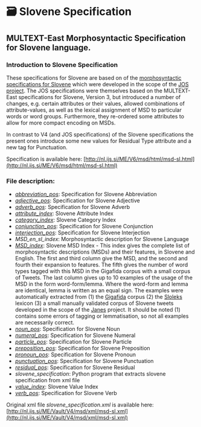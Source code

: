 # :card_file_box: Slovene Specification

## MULTEXT-East Morphosyntactic Specification for Slovene language.

### Introduction to Slovene Specification

These specifications for Slovene are based on of the [morphosyntactic specifications for Slovene](http://nl.ijs.si/jos/josMSD-en.html)
which were developed in the scope of the [JOS project](http://nl.ijs.si/jos/index-en.html).
The JOS specifications were themselves based on the MULTEXT-East specifications
for Slovene, Version 3, but introduced a number of changes, e.g. certain
attributes or their values, allowed combinations of attribute-values, as well as
the lexical assignment of MSD to particular words or word groups. Furthermore,
they re-ordered some attributes to allow for more compact encoding on MSDs.

In contrast to V4 (and JOS specifications) of the Slovene specifications the
present ones introduce some new values for Residual Type attribute and a new tag
for Punctuation.

Specification is available here: [http://nl.ijs.si/ME/V6/msd/html/msd-sl.html](http://nl.ijs.si/ME/V6/msd/html/msd-sl.html)

### File description:

- [_abbreviation_pos_](http://nl.ijs.si/ME/V6/msd/html/msd-sl.html#msd.Y-sl): Specification for Slovene Abbreviation
- [_adjective_pos_](http://nl.ijs.si/ME/V6/msd/html/msd-sl.html#msd.A-sl): Specification for Slovene Adjective
- [_adverb_pos_](http://nl.ijs.si/ME/V6/msd/html/msd-sl.html#msd.R-sl): Specification for Slovene Adverb
- [_attribute_index_](http://nl.ijs.si/ME/V6/msd/html/msd-sl.html#msd.attributes-sl): Slovene Attribute Index
- [_category_index_](http://nl.ijs.si/ME/V6/msd/html/msd-sl.html#msd.categories-sl): Slovene Category Index
- [_conjunction_pos_](http://nl.ijs.si/ME/V6/msd/html/msd-sl.html#msd.C-sl): Specification for Slovene Conjunction
- [_interjection_pos_](http://nl.ijs.si/ME/V6/msd/html/msd-sl.html#msd.I-sl): Specification for Slovene Interjection
- _MSD_en_sl_index_: Morphosyntactic description for Slovene Language
- [_MSD_index_](http://nl.ijs.si/ME/V6/msd/html/msd-sl.html#msd.msds-sl): Slovene MSD Index -
  This index gives the complete list of morphosyntactic descriptions (MSDs) and
  their features, in Slovene and English. The first and third column give the MSD,
  and the second and fourth their expansion to features. The fifth gives the
  number of word types tagged with this MSD in the Gigafida corpus with a small
  corpus of Tweets. The last column gives up to 10 examples of the usage of the
  MSD in the form word-form/lemma. Where the word-form and lemma are identical,
  lemma is written as an equal sign. The examples were automatically extracted
  from (1) the [Gigafida](http://www.gigafida.net/) corpus (2) the [Sloleks](https://www.clarin.si/repository/xmlui/handle/11356/1039)
  lexicon (3) a small manually validated corpus of Slovene tweets developed in
  the scope of the [Janes](https://nl.ijs.si/janes/) project. It should be noted
  (1) contains some errors of tagging or lemmatisation, so not all examples are
  necessarily correct.
- [_noun_pos_](http://nl.ijs.si/ME/V6/msd/html/msd-sl.html#msd.N-sl): Specification for Slovene Noun
- [_numeral_pos_](http://nl.ijs.si/ME/V6/msd/html/msd-sl.html#msd.M-sl): Specification for Slovene Numeral
- [_particle_pos_](http://nl.ijs.si/ME/V6/msd/html/msd-sl.html#msd.Q-sl): Specification for Slovene Particle
- [_preposition_pos_](http://nl.ijs.si/ME/V6/msd/html/msd-sl.html#msd.S-sl): Specification for Slovene Preposition
- [_pronoun_pos_](http://nl.ijs.si/ME/V6/msd/html/msd-sl.html#msd.P-sl): Specification for Slovene Pronoun
- [_punctuation_pos_](http://nl.ijs.si/ME/V6/msd/html/msd-sl.html#msd.Z-sl): Specification for Slovene Punctuation
- [_residual_pos_](http://nl.ijs.si/ME/V6/msd/html/msd-sl.html#msd.X-sl): Specification for Slovene Residual
- _slovene_specification_: Python program that extracts slovene specification from xml file
- [_value_index_](http://nl.ijs.si/ME/V6/msd/html/msd-sl.html#msd.values-sl): Slovene Value Index
- [_verb_pos_](http://nl.ijs.si/ME/V6/msd/html/msd-sl.html#msd.V-sl): Specification for Slovene Verb

Original xml file _slovene_specification.xml_ is available here: [http://nl.ijs.si/ME/Vault/V4/msd/xml/msd-sl.xml](http://nl.ijs.si/ME/Vault/V4/msd/xml/msd-sl.xml)
